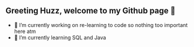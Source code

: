 ## Greeting Huzz, welcome to my Github page 👋

- 🔭 I’m currently working on re-learning to code so nothing    too important here atm
- 🌱 I’m currently learning SQL and Java

